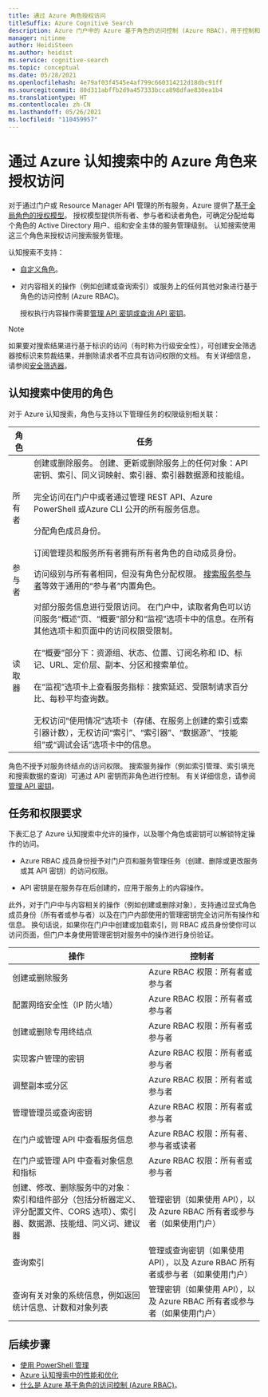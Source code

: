 ```yaml
---
title: 通过 Azure 角色授权访问
titleSuffix: Azure Cognitive Search
description: Azure 门户中的 Azure 基于角色的访问控制 (Azure RBAC)，用于控制和委托 Azure 认知搜索管理的管理任务。
manager: nitinme
author: HeidiSteen
ms.author: heidist
ms.service: cognitive-search
ms.topic: conceptual
ms.date: 05/28/2021
ms.openlocfilehash: 4e79af03f4545e4af799c660314212d18dbc91ff
ms.sourcegitcommit: 80d311abffb2d9a457333bcca898dfae830ea1b4
ms.translationtype: HT
ms.contentlocale: zh-CN
ms.lasthandoff: 05/26/2021
ms.locfileid: "110459957"
---
```

# <a name="authorize-access-through-azure-roles-in-azure-cognitive-search"></a>通过 Azure 认知搜索中的 Azure 角色来授权访问

对于通过门户或 Resource Manager API 管理的所有服务，Azure 提供了[基于全局角色的授权模型](../role-based-access-control/role-assignments-portal.md)。 授权模型提供所有者、参与者和读者角色，可确定分配给每个角色的 Active Directory 用户、组和安全主体的服务管理级别。 认知搜索使用这三个角色来授权访问搜索服务管理。

认知搜索不支持：

+ [自定义角色](../role-based-access-control/custom-roles.md)。
+ 对内容相关的操作（例如创建或查询索引）或服务上的任何其他对象进行基于角色的访问控制 (Azure RBAC)。

  授权执行内容操作需要[管理 API 密钥或查询 API 密钥](search-security-api-keys.md)。

> [!Note]
> 如果要对搜索结果进行基于标识的访问（有时称为行级安全性），可创建安全筛选器按标识来剪裁结果，并删除请求者不应具有访问权限的文档。 有关详细信息，请参阅[安全筛选器](search-security-trimming-for-azure-search.md)。

## <a name="roles-used-in-cognitive-search"></a>认知搜索中使用的角色

对于 Azure 认知搜索，角色与支持以下管理任务的权限级别相关联：

| 角色 | 任务 |
| --- | --- |
| 所有者 |创建或删除服务。 创建、更新或删除服务上的任何对象：API 密钥、索引、同义词映射、索引器、索引器数据源和技能组。 </br></br>完全访问在门户中或者通过管理 REST API、Azure PowerShell 或Azure CLI 公开的所有服务信息。 </br></br>分配角色成员身份。</br></br>订阅管理员和服务所有者拥有所有者角色的自动成员身份。 |
| 参与者 | 访问级别与所有者相同，但没有角色分配权限。 [搜索服务参与者](../role-based-access-control/built-in-roles.md#search-service-contributor)等效于通用的“参与者”内置角色。 |
| 读取器 | 对部分服务信息进行受限访问。 在门户中，读取者角色可以访问服务“概述”页、“概要”部分和“监视”选项卡中的信息。在所有其他选项卡和页面中的访问权限受限制。 </br></br>在“概要”部分下：资源组、状态、位置、订阅名称和 ID、标记、URL、定价层、副本、分区和搜索单位。 </br></br>在“监视”选项卡上查看服务指标：搜索延迟、受限制请求百分比、每秒平均查询数。 </br></br>无权访问“使用情况”选项卡（存储、在服务上创建的索引或索引器计数），无权访问“索引”、“索引器”、“数据源”、“技能组”或“调试会话”选项卡中的信息。 |

角色不授予对服务终结点的访问权限。 搜索服务操作（例如索引管理、索引填充和搜索数据的查询）可通过 API 密钥而非角色进行控制。 有关详细信息，请参阅[管理 API 密钥](search-security-api-keys.md)。

## <a name="tasks-and-permission-requirements"></a>任务和权限要求

下表汇总了 Azure 认知搜索中允许的操作，以及哪个角色或密钥可以解锁特定操作的访问。

+ Azure RBAC 成员身份授予对门户页和服务管理任务（创建、删除或更改服务或其 API 密钥）的访问权限。

+ API 密钥是在服务存在后创建的，应用于服务上的内容操作。

此外，对于门户中与内容相关的操作（例如创建或删除对象），支持通过显式角色成员身份（所有者或参与者）以及在门户内部使用的管理密钥完全访问所有操作和信息。 换句话说，如果你在门户中创建或加载索引，则 RBAC 成员身份使你可以访问页面，但门户本身使用管理密钥对服务中的操作进行身份验证。

| 操作 | 控制者 |
|-----------|-------------------------|
| 创建或删除服务 | Azure RBAC 权限：所有者或参与者 |
| 配置网络安全性（IP 防火墙） | Azure RBAC 权限：所有者或参与者 |
| 创建或删除专用终结点 | Azure RBAC 权限：所有者或参与者 |
| 实现客户管理的密钥 | Azure RBAC 权限：所有者或参与者 |
| 调整副本或分区 | Azure RBAC 权限：所有者或参与者|
| 管理管理员或查询密钥 | Azure RBAC 权限：所有者或参与者|
| 在门户或管理 API 中查看服务信息 | Azure RBAC 权限：所有者、参与者或读者  |
| 在门户或管理 API 中查看对象信息和指标 | Azure RBAC 权限：所有者或参与者 |
| 创建、修改、删除服务中的对象： <br>索引和组件部分（包括分析器定义、评分配置文件、CORS 选项）、索引器、数据源、技能组、同义词、建议器 | 管理密钥（如果使用 API），以及 Azure RBAC 所有者或参与者（如果使用门户） |
| 查询索引 | 管理或查询密钥（如果使用 API），以及 Azure RBAC 所有者或参与者（如果使用门户） |
| 查询有关对象的系统信息，例如返回统计信息、计数和对象列表 | 管理密钥（如果使用 API），以及 Azure RBAC 所有者或参与者（如果使用门户） |

## <a name="next-steps"></a>后续步骤

+ [使用 PowerShell 管理](search-manage-powershell.md) 
+ [Azure 认知搜索中的性能和优化](search-performance-optimization.md)
+ [什么是 Azure 基于角色的访问控制 (Azure RBAC)](../role-based-access-control/overview.md)。
